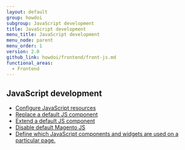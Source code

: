 ```yaml
---
layout: default
group: howdoi
subgroup: JavaScript development
title: JavaScript development
menu_title: JavaScript development
menu_node: parent
menu_order: 1
version: 2.0
github_link: howdoi/frontend/front-js.md
functional_areas:
  - Frontend
---
```


## JavaScript development
- <a href="{{ page.baseurl }}javascript-dev-guide/javascript/js-resources.html">Configure JavaScript resources</a>
- <a href="{{ page.baseurl }}javascript-dev-guide/javascript/custom_js.html#js_replace">Replace a default JS component</a>
- <a href="{{ page.baseurl }}javascript-dev-guide/javascript/custom_js.html#extend_js">Extend a default JS component</a>
- <a href="{{ page.baseurl }}javascript-dev-guide/javascript/custom_js.html#disable_default_js">Disable default Magento JS</a>
- <a href="{{ page.baseurl }}javascript-dev-guide/javascript/js_debug.html">Define which JavaScript components and widgets are used on a particular page.</a>
